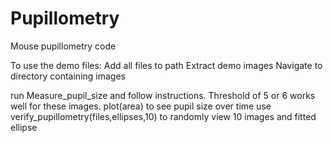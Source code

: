 # Pupillometry
Mouse pupillometry code

To use the demo files:
Add all files to path
Extract demo images
Navigate to directory containing images

run Measure_pupil_size and follow instructions. Threshold of 5 or 6 works well for these images.
plot(area) to see pupil size over time
use verify_pupillometry(files,ellipses,10) to randomly view 10 images and fitted ellipse
